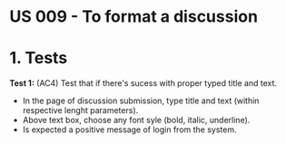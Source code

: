 # US 009 - To format a discussion

# 1. Tests 

**Test 1:** (AC4) Test that if there's sucess with proper typed title and text.
* In the page of discussion submission, type title and text (within respective lenght parameters).
* Above text box, choose any font syle (bold, italic, underline).
* Is expected a positive message of login from the system. 









